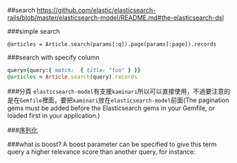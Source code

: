 ##search
https://github.com/elastic/elasticsearch-rails/blob/master/elasticsearch-model/README.md#the-elasticsearch-dsl

###simple search
```
@articles = Article.search(params[:q]).page(params[:page]).records
```

###search with specify column
```rb
query={query:{ match:  { title: "foo" } }}
@articles = Article.search(query).records
```

###分頁
`elasticsearch-model`有支援`kaminari`所以可以直接使用，不過要注意的是在`Gemfile`裡面，要把`kaminari`放在`elasticsearch-model`前面(The pagination gems must be added before the Elasticsearch gems in your Gemfile, or loaded first in your application.)


###[序列化](https://github.com/elastic/elasticsearch-rails/tree/master/elasticsearch-model#model-serialization)

###what is boost? 
A boost parameter can be specified to give this term query a higher relevance score than another query, for instance:
